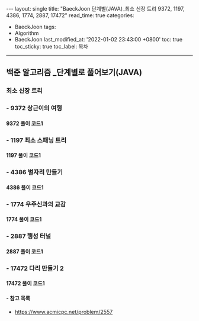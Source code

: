  ﻿---
layout: single
title: "BaeckJoon 단계별(JAVA)_최소 신장 트리 9372, 1197, 4386, 1774, 2887, 17472"
read_time: true
categories:  
 - BaeckJoon 
tags: 
 - Algorithm
 - BaeckJoon 
last_modified_at: '2022-01-02 23:43:00 +0800'
toc: true
toc_sticky: true
toc_label: 목차
---
## 백준 알고리즘 _단계별로 풀어보기(JAVA)
### 최소 신장 트리
### - 9372 상근이의 여행

#### 9372 풀이 코드1
>

### - 1197 	최소 스패닝 트리

#### 1197 풀이 코드1
>
 
### - 4386 별자리 만들기

#### 	4386 풀이 코드1
>
 
### - 1774 	우주신과의 교감

#### 1774 풀이 코드1
>
 
### - 2887 행성 터널

#### 2887 풀이 코드1
>

### - 17472 	다리 만들기 2

#### 17472 풀이 코드1
>
#### - 참고 목록
- https://www.acmicpc.net/problem/2557
